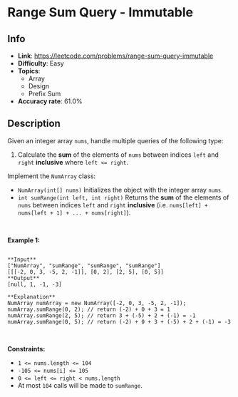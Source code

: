 # Range Sum Query - Immutable

## Info  
- **Link**: https://leetcode.com/problems/range-sum-query-immutable
- **Difficulty**: Easy  
- **Topics**:   
    - Array
    - Design
    - Prefix Sum
- **Accuracy rate**: 61.0%  

## Description  
    
Given an integer array `nums`, handle multiple queries of the following type:


1. Calculate the **sum** of the elements of `nums` between indices `left` and `right` **inclusive** where `left <= right`.


Implement the `NumArray` class:


* `NumArray(int[] nums)` Initializes the object with the integer array `nums`.
* `int sumRange(int left, int right)` Returns the **sum** of the elements of `nums` between indices `left` and `right` **inclusive** (i.e. `nums[left] + nums[left + 1] + ... + nums[right]`).


 


**Example 1:**



```

**Input**
["NumArray", "sumRange", "sumRange", "sumRange"]
[[[-2, 0, 3, -5, 2, -1]], [0, 2], [2, 5], [0, 5]]
**Output**
[null, 1, -1, -3]

**Explanation**
NumArray numArray = new NumArray([-2, 0, 3, -5, 2, -1]);
numArray.sumRange(0, 2); // return (-2) + 0 + 3 = 1
numArray.sumRange(2, 5); // return 3 + (-5) + 2 + (-1) = -1
numArray.sumRange(0, 5); // return (-2) + 0 + 3 + (-5) + 2 + (-1) = -3

```

 


**Constraints:**


* `1 <= nums.length <= 104`
* `-105 <= nums[i] <= 105`
* `0 <= left <= right < nums.length`
* At most `104` calls will be made to `sumRange`.


  
    